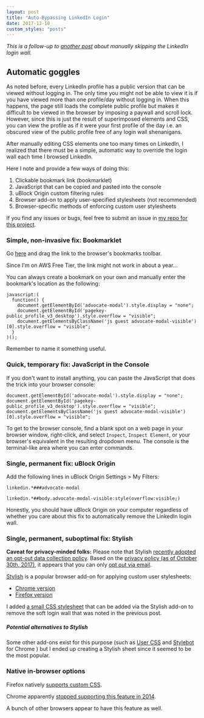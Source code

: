 ```yaml
---
layout: post
title: "Auto-Bypassing LinkedIn Login"
date: 2017-12-18
custom_styles: "posts"
---
```


*This is a follow-up to
[another post](https://geordgez.github.io/jots/2017/11/20/linkedin-login-wall)
about manually skipping the LinkedIn login wall.*

## Automatic goggles
As noted before, every LinkedIn profile has a public version that can be viewed
without logging in. The only time you might not be able to view it is if you
have viewed more than one profile/day without logging in. When this happens, the
page still loads the complete public profile but makes it difficult to be
viewed in the browser by imposing a paywall and scroll lock. However, since
this is just the result of superimposed elements and CSS, you can view the
profile as if it were your first profile of the day i.e. an obscured view of
the public profile free of any login wall shenanigans.

After manually editing CSS elements one too many times on LinkedIn, I realized
that there must be a simple, automatic way to override the login wall each
time I browsed LinkedIn.

Here I note and provide a few ways of doing this:
1. Clickable bookmark link (bookmarklet)
2. JavaScript that can be copied and pasted into the console
3. uBlock Origin custom filtering rules
4. Browser add-on to apply user-specified stylesheets (not recommended)
5. Browser-specific methods of enforcing custom user stylesheets

If you find any issues or bugs, feel free to submit an issue in
[my repo for this project](https://github.com/geordgez/linkedin-login-wall-css).

### Simple, non-invasive fix: Bookmarklet
Go
[here](http://gdgz-skip-linkedin-login-wall.s3-website-us-east-1.amazonaws.com/)
and drag the link to the browser's bookmarks toolbar.

Since I'm on AWS Free Tier, the link might not work in about a year...

You can always create a bookmark on your own and manually enter the bookmark's
location as the following:

```
javascript:(
  function() {
    document.getElementById('advocate-modal').style.display = "none";
    document.getElementById('pagekey-public_profile_v3_desktop').style.overflow = "visible";
    document.getElementsByClassName('js guest advocate-modal-visible')[0].style.overflow = "visible";
  }
)();
```

Remember to name it something useful.

### Quick, temporary fix: JavaScript in the Console
If you don't want to install anything, you can paste the JavaScript that does
the trick into your browser console:

```
document.getElementById('advocate-modal').style.display = "none";
document.getElementById('pagekey-public_profile_v3_desktop').style.overflow = "visible";
document.getElementsByClassName('js guest advocate-modal-visible')[0].style.overflow = "visible";
```

To get to the browser console, find a blank spot on a web page in your
browser window, right-click, and select `Inspect`, `Inspect Element`, or
your browser's equivalent in the resulting dropdown menu. The console is the
terminal-like area where you can enter commands.

### Single, permanent fix: uBlock Origin
Add the following lines in uBlock Origin Settings > My Filters:

```
linkedin.*###advocate-modal

linkedin.*##body.advocate-modal-visible:style(overflow:visible;)
```

Honestly, you should have uBlock Origin on your computer regardless of whether
you care about this fix to automatically remove the LinkedIn login wall.

### Single, permanent, suboptimal fix: Stylish
**Caveat for privacy-minded folks:** Please note that Stylish
[recently adopted an opt-out data collection policy](https://forum.userstyles.org/discussion/53233/announcement-to-the-community).
Based on the
[privacy policy (as of October 30th, 2017)](https://userstyles.org/login/policy),
it appears that you can only [opt out via email](mailto:contact@userstyles.org).

[Stylish](https://userstyles.org/) is a popular browser add-on
for applying custom user stylesheets:
- [Chrome version](https://chrome.google.com/webstore/detail/stylish-custom-themes-for/fjnbnpbmkenffdnngjfgmeleoegfcffe?hl=en)
- [Firefox version](https://addons.mozilla.org/en-US/firefox/addon/stylish/)

I added
[a small CSS stylesheet](https://userstyles.org/styles/153015/remove-linkedin-login-wall)
that can be added via the Stylish add-on to remove the soft login wall that
was noted in the previous post.

##### Potential alternatives to Stylish
Some other add-ons exist for this purpose (such as
[User CSS](https://chrome.google.com/webstore/detail/user-css/okpjlejfhacmgjkmknjhadmkdbcldfcb?hl=en) and
[Stylebot](https://chrome.google.com/webstore/detail/stylebot/oiaejidbmkiecgbjeifoejpgmdaleoha?hl=en)
for Chrome
)
but I ended up creating a Stylish sheet since it seemed to be the most popular.

### Native in-browser options
Firefox natively [supports custom CSS](https://superuser.com/questions/318912/how-to-override-the-css-of-a-site-in-firefox-with-usercontent-css).

Chrome apparently
[stopped supporting this feature in 2014](https://www.itsupportguides.com/knowledge-base/computer-accessibility/how-to-use-a-custom-style-sheet-css-with-google-chrome/).

A bunch of other browsers appear to have this feature as well.

